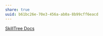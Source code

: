 ```yaml
---
share: true
uuid: b61bc26e-70e3-456a-ab0a-8b99cff6eacd
---
```

[SkillTree Docs](https://skilltreeplatform.dev/)